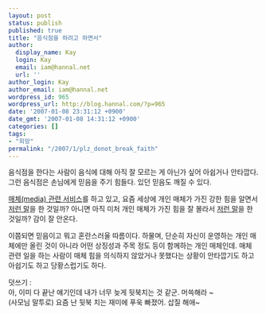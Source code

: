 ```yaml
---
layout: post
status: publish
published: true
title: "음식점을 하려고 하면서"
author:
  display_name: Kay
  login: Kay
  email: iam@hannal.net
  url: ''
author_login: Kay
author_email: iam@hannal.net
wordpress_id: 965
wordpress_url: http://blog.hannal.com/?p=965
date: '2007-01-08 23:31:12 +0900'
date_gmt: '2007-01-08 14:31:12 +0900'
categories: []
tags:
- "희망"
permalink: "/2007/1/plz_donot_break_faith"
---
```

<p>음식점을 한다는 사람이 음식에 대해 아직 잘 모르는 게 아닌가 싶어 아쉽거나 안타깝다. 그런 음식점은 손님에게 믿음을 주기 힘들다. 있던 믿음도 깨질 수 있다.</p>
<p><a href="http://www.allblog.net">매체(media) 관련 서비스</a>를 하고 있고, 요즘 세상에 개인 매체가 가진 강한 힘을 알면서 <a href="http://hacker.golbin.net/wp/archives/604/">저런 말</a>을 한 것일까? 아니면 아직 미처 개인 매체가 가진 힘을 잘 몰라서 <a href="http://ceo.blogcocktail.com/wp/archives/451/">저런 말</a>을 한 것일까? 감이 잘 안온다.</p>
<p>이쯤되면 믿음이고 뭐고 혼란스러울 따름이다. 하물며, 단순히 자신이 운영하는 개인 매체에만 올린 것이 아니라 어떤 상징성과 주목 정도 등이 함께하는 개인 매체인데. 매체 관련 일을 하는 사람이 매체 힘을 의식하지 않았거나 못했다는 상황이 안타깝기도 하고 아쉽기도 하고 당황스럽기도 하다.</p>
<p>덧쓰기 :<br />
아, 이미 다 끝난 얘기인데 내가 너무 늦게 뒷북치는 것 같군. 머쓱해라 ~<br />
(사모님 말투로) 요즘 난 뒷북 치는 재미에 푸욱 빠졌어. 삽질 해애~</p>
